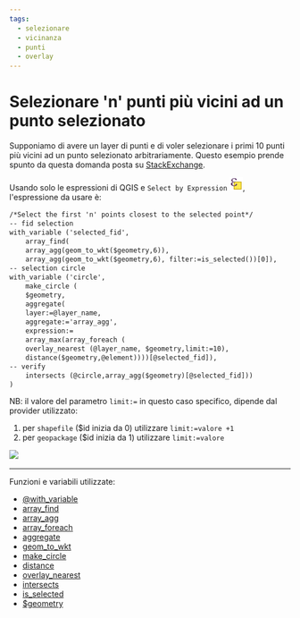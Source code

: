 ```yaml
---
tags:
  - selezionare
  - vicinanza
  - punti
  - overlay
---
```


# Selezionare 'n' punti più vicini ad un punto selezionato

Supponiamo di avere un layer di punti e di voler selezionare i primi 10 punti più vicini ad un punto selezionato arbitrariamente. Questo esempio prende spunto da questa domanda posta su [StackExchange](https://gis.stackexchange.com/questions/410940/how-to-select-the-number-nearest-points-in-qgis).

Usando solo le espressioni di QGIS e `Select by Expression` ![](../img/icon/mIconExpressionSelect.png), l'espressione da usare è:


```
/*Select the first 'n' points closest to the selected point*/
-- fid selection
with_variable ('selected_fid',
	array_find(
	array_agg(geom_to_wkt($geometry,6)),
	array_agg(geom_to_wkt($geometry,6), filter:=is_selected())[0]),
-- selection circle	
with_variable ('circle', 
	make_circle (
	$geometry,
	aggregate(
	layer:=@layer_name,
	aggregate:='array_agg',
	expression:=
	array_max(array_foreach (
	overlay_nearest (@layer_name, $geometry,limit:=10),
	distance($geometry,@element))))[@selected_fid]),
-- verify
	intersects (@circle,array_agg($geometry)[@selected_fid]))
)
```

NB: il valore del parametro `limit:=` in questo caso specifico, dipende dal provider utilizzato:

1. per `shapefile` ($id inizia da 0) utilizzare `limit:=valore +1`
2. per `geopackage` ($id inizia da 1) utilizzare `limit:=valore`

![](https://i.stack.imgur.com/sNnlw.gif)

---

Funzioni e variabili utilizzate:

* [@with_variable](../gr_funzioni/variabili/with_variable.md)
* [array_find](../gr_funzioni/array/array_unico.md#array_find)
* [array_agg](../gr_funzioni/array/array_unico.md#array_agg)
* [array_foreach](../gr_funzioni/array/array_unico.md#array_foreach)
* [aggregate](../gr_funzioni/aggrega/aggrega_unico.md#aggregate)
* [geom_to_wkt](../gr_funzioni/geometria/geometria_unico.md#geom_to_wkt)
* [make_circle](../gr_funzioni/geometria/geometria_unico.md#make_circle)
* [distance](../gr_funzioni/geometria/geometria_unico.md#distance)
* [overlay_nearest](../gr_funzioni/geometria/geometria_unico.md#overlay_nearest)
* [intersects](../gr_funzioni/geometria/geometria_unico.md#intersects)
* [is_selected](../gr_funzioni/record_e_attributi/record_e_attributi_unico.md#is_selected)
* [$geometry](../gr_funzioni/geometria/geometria_unico.md#geometry)
